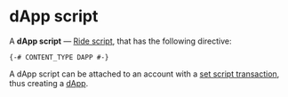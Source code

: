 # dApp script

A **dApp script** — [Ride script](/en/ride/script/), that has the following directive:

```ride
{-# CONTENT_TYPE DAPP #-}
```

A dApp script can be attached to an account with a [set script transaction](/en/blockchain/transaction-type/set-script-transaction), thus creating a [dApp](/en/blockchain/account/dapp).
